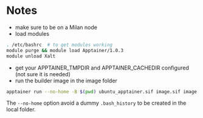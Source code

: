 # Notes

- make sure to be on a Milan node
- load modules

```bash
. /etc/bashrc  # to get modules working
module purge && module load Apptainer/1.0.3
module unload Xalt
```

- get your APPTAINER_TMPDIR and APPTAINER_CACHEDIR configured (not sure it is needed)
- run the builder image in the image folder

```bash
apptainer run --no-home -B $(pwd) ubuntu_apptainer.sif image.sif image.def
```

The `--no-home` option avoid a dummy `.bash_history` to be created in the local folder.
